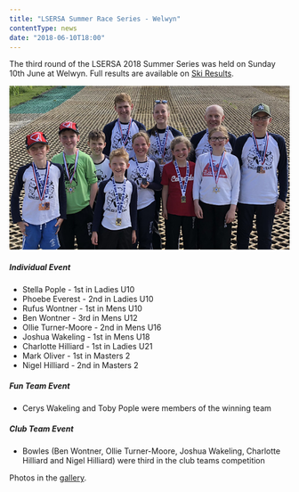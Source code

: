```yaml
---
title: "LSERSA Summer Race Series - Welwyn"
contentType: news
date: "2018-06-10T18:00"
---
```


The third round of the LSERSA 2018 Summer Series was held on Sunday 10th June at Welwyn. Full
results are available on [Ski Results](https://skiresults.co.uk/events/897).

![bowles racers](medallists.jpg)

##### Individual Event
* Stella Pople - 1st in Ladies U10
* Phoebe Everest - 2nd in Ladies U10
* Rufus Wontner - 1st in Mens U10
* Ben Wontner - 3rd in Mens U12
* Ollie Turner-Moore - 2nd in Mens U16
* Joshua Wakeling - 1st in Mens U18
* Charlotte Hilliard - 1st in Ladies U21
* Mark Oliver - 1st in Masters 2
* Nigel Hilliard - 2nd in Masters 2        

##### Fun Team Event
* Cerys Wakeling and Toby Pople were members of the winning team

##### Club Team Event
* Bowles (Ben Wontner, Ollie Turner-Moore, Joshua Wakeling, Charlotte Hilliard and Nigel Hilliard)
were third in the club teams competition

Photos in the [gallery](/gallery/2018/180602_LSERSA_3_welwyn).